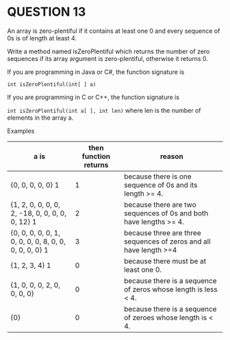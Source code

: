# QUESTION 13

An array is zero-plentiful if it contains at least one 0 and every sequence of 0s is of length at least 4.

Write a method named isZeroPlentiful which returns the number of zero sequences if its array argument is zero-plentiful, otherwise it returns 0.

If you are programming in Java or C#, the function signature is

`int isZeroPlentiful(int[ ] a)`

If you are programming in C or C++, the function signature is

`int isZeroPlentiful(int a[ ], int len)` where len is the number of elements in the array a.

Examples

| a is                                                  | then function returns | reason                                                             |
| ----------------------------------------------------- | --------------------- | ------------------------------------------------------------------ |
| {0, 0, 0, 0, 0} 1                                     | 1                     | because there is one sequence of 0s and its length >= 4.           |
| {1, 2, 0, 0, 0, 0, 2, -18, 0, 0, 0, 0, 0, 12} 1       | 2                     | because there are two sequences of 0s and both have lengths >= 4.  |
| {0, 0, 0, 0, 0, 1, 0, 0, 0, 0, 8, 0, 0, 0, 0, 0, 0} 1 | 3                     | because three are three sequences of zeros and all have length >=4 |
| {1, 2, 3, 4} 1                                        | 0                     | because there must be at least one 0.                              |
| {1, 0, 0, 0, 2, 0, 0, 0, 0}                           | 0                     | because there is a sequence of zeros whose length is less < 4.     |
| {0}                                                   | 0                     | because there is a sequence of zeroes whose length is < 4.         |
